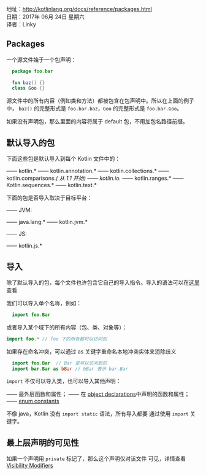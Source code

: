 
地址：http://kotlinlang.org/docs/reference/packages.html<br />
日期：2017年 06月 24日 星期六<br />
译者：Linky<br />

## Packages

一个源文件始于一个包声明：

```kotlin
  package foo.bar
  
  fun baz() {}
  class Goo {}
```

源文件中的所有内容（例如类和方法）都被包含在包声明中。所以在上面的例子中，
`baz()` 的完整形式是 `foo.bar.baz`，`Goo` 的完整形式是 `foo.bar.Goo`。

如果没有声明包，那么里面的内容将属于 default 包，不用加包名路径前缀。


## 默认导入的包

下面这些包是默认导入到每个 Kotlin 文件中的：

—— kotlin.*
—— kotlin.annotation.*
—— kotlin.collections.*
—— kotlin.comparisons.*( 从 1.1 开始)
—— kotlin.io.*
—— kotlin.ranges.*
—— Kotlin.sequences.*
—— kotlin.text.*

下面的包是否导入取决于目标平台：

—— JVM:

  —— java.lang.*
  —— kotlin.jvm.*

—— JS:

  —— kotlin.js.*

## 导入 

  除了默认导入的包，每个文件也许包含它自己的导入指令。导入的语法可以在[这里](http://kotlinlang.org/docs/reference/grammar.html#import)查看

我们可以导入单个名称，例如：

```kotlin
  import foo.Bar
```

或者导入某个域下的所有内容（包、类、对象等）：

```kotlin
import foo.* // foo 下的所有都可以访问到
```

如果存在命名冲突，可以通过 as 关键字重命名本地冲突实体来消除歧义

```kotlin
  import foo.Bar  // Bar 是可以访问到的 
  import bar.Bar as bBar // bBar 表示 bar.Bar 
```


`import` 不仅可以导入类，也可以导入其他声明：

—— 最外层函数和属性；
—— 在 [object declarations](http://kotlinlang.org/docs/reference/object-declarations.html#object-declarations)中声明的函数和属性；
—— [enum constants](http://kotlinlang.org/docs/reference/enum-classes.html)


不像 java，Kotlin 没有 `import static` 语法，所有导入都要
通过使用 `import` 关键字。


## 最上层声明的可见性

  如果一个声明用 `private` 标记了，那么这个声明仅对该文件
可见，详情查看[Visibility Modifiers](kotlinlang.org/docs/reference/visibility-modifiers.html)






































